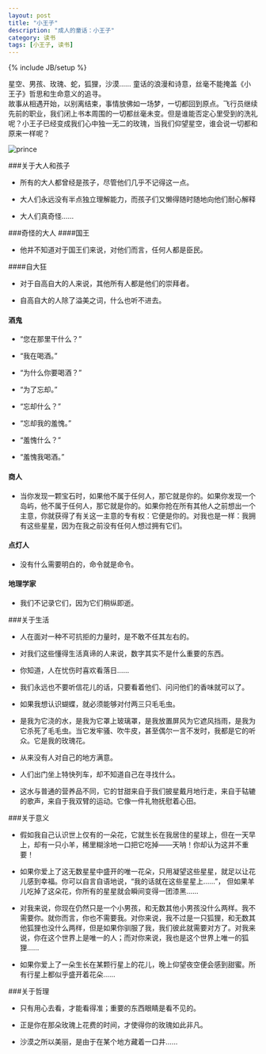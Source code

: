 ```yaml
---
layout: post
title: "小王子"
description: "成人的童话：小王子"
category: 读书
tags: [小王子, 读书]
---
```

{% include JB/setup %}

星空、男孩、玫瑰、蛇，狐狸，沙漠…… 童话的浪漫和诗意，丝毫不能掩盖《小王子》哲思和生命意义的追寻。  
故事从相遇开始，以别离结束，事情放佛如一场梦，一切都回到原点。飞行员继续先前的职业，我们闭上书本周围的一切都丝毫未变。但是谁能否定心里受到的洗礼呢？小王子已经变成我们心中独一无二的玫瑰，当我们仰望星空，谁会说一切都和原来一样呢？

![prince]

###关于大人和孩子

+ 所有的大人都曾经是孩子，尽管他们几乎不记得这一点。  

+ 大人们永远没有半点独立理解能力，而孩子们又懒得随时随地向他们耐心解释

+ 大人们真奇怪……

###奇怪的大人
####国王
+  他并不知道对于国王们来说，对他们而言，任何人都是臣民。

####自大狂
+  对于自高自大的人来说，其他所有人都是他们的崇拜者。

+  自高自大的人除了溢美之词，什么也听不进去。

#### 酒鬼
+  “您在那里干什么？”

+  “我在喝酒。”

+  “为什么你要喝酒？”

+  “为了忘却。”

+  “忘却什么？”

+  “忘却我的羞愧。”

+  “羞愧什么？”

+  “羞愧我喝酒。”

#### 商人
+  当你发现一颗宝石时，如果他不属于任何人，那它就是你的。如果你发现一个岛屿，他不属于任何人，那它就是你的。如果你抢在所有其他人之前想出一个主意，你就获得了有关这一主意的专有权：它便是你的。对我也是一样：我拥有这些星星，因为在我之前没有任何人想过拥有它们。

#### 点灯人
+  没有什么需要明白的，命令就是命令。

#### 地理学家
+  我们不记录它们，因为它们稍纵即逝。

###关于生活
+ 人在面对一种不可抗拒的力量时，是不敢不任其左右的。  

+ 对我们这些懂得生活真谛的人来说，数字其实不是什么重要的东西。

+ 你知道，人在忧伤时喜欢看落日……

+ 我们永远也不要听信花儿的话，只要看着他们、问问他们的香味就可以了。

+ 如果我想认识蝴蝶，就必须能够对付两三只毛毛虫。

+ 是我为它浇的水，是我为它罩上玻璃罩，是我放置屏风为它遮风挡雨，是我为它杀死了毛毛虫。当它发牢骚、吹牛皮，甚至偶尔一言不发时，我都是它的听众。它是我的玫瑰花。

+ 从来没有人对自己的地方满意。

+ 人们出门坐上特快列车，却不知道自己在寻找什么。 

+ 这水与普通的营养品不同，它的甘甜来自于我们披星戴月地行走，来自于轱辘的歌声，来自于我双臂的运动。它像一件礼物抚慰着心田。


###关于意义
+ 假如我自己认识世上仅有的一朵花，它就生长在我居住的星球上，但在一天早上，却有一只小羊，稀里糊涂地一口把它吃掉——天呐！你却认为这并不重要！

+ 如果你爱上了这无数星星中盛开的唯一花朵，只用凝望这些星星，就足以让花儿感到幸福。你可以自言自语地说，“我的话就在这些星星上……”， 但如果羊儿吃掉了这朵花，你所有的星星就会瞬间变得一团漆黑……

+ 对我来说，你现在仍然只是一个小男孩，和无数其他小男孩没什么两样。我不需要你。就你而言，你也不需要我。对你来说，我不过是一只狐狸，和无数其他狐狸也没什么两样，但是如果你驯服了我，我们彼此就需要对方了。对我来说，你在这个世界上是唯一的人；而对你来说，我也是这个世界上唯一的狐狸……

+ 如果你爱上了一朵生长在某颗行星上的花儿，晚上仰望夜空便会感到甜蜜。所有行星上都似乎盛开着花朵……


###关于哲理
+ 只有用心去看，才能看得准；重要的东西眼睛是看不见的。

+ 正是你在那朵玫瑰上花费的时间，才使得你的玫瑰如此非凡。

+ 沙漠之所以美丽，是由于在某个地方藏着一口井……

[prince]: http://images.gamme.com.tw/news/2012/10/4/o5yWoaGal56WqQ.jpg
